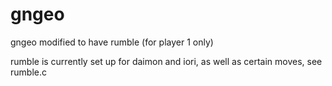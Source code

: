 # gngeo

gngeo modified to have rumble (for player 1 only)

rumble is currently set up for daimon and iori, as well as certain moves, see rumble.c